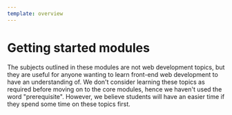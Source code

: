 ```yaml
---
template: overview
---
```


# Getting started modules

The subjects outlined in these modules are not web development topics, but they are useful for anyone wanting to learn front-end web development to have an understanding of. We don't consider learning these topics as required before moving on to the core modules, hence we haven't used the word "prerequisite". However, we believe students will have an easier time if they spend some time on these topics first.
